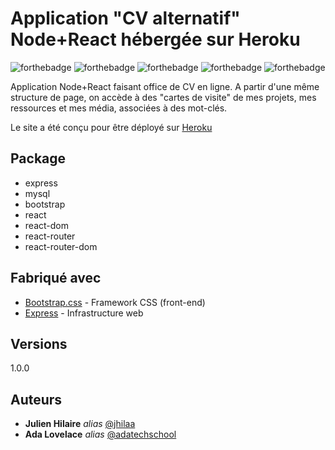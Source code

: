 # Application "CV alternatif" Node+React hébergée sur Heroku

![forthebadge](https://img.shields.io/badge/react-green)  ![forthebadge](https://img.shields.io/badge/nodejs-orange)  ![forthebadge](https://img.shields.io/badge/express-fff200)  ![forthebadge](https://img.shields.io/badge/MVC-grey)  ![forthebadge](https://img.shields.io/badge/heroku-blue)

Application Node+React faisant office de CV en ligne.
A partir d'une même structure de page, on accède à des "cartes de visite" de mes projets, mes ressources et mes média, associées à des mot-clés.

Le site a été conçu pour être déployé sur [Heroku](https://www.heroku.com/ "Heroku")

## Package
- express
- mysql
- bootstrap
- react
- react-dom
- react-router
- react-router-dom

## Fabriqué avec

* [Bootstrap.css](https://getbootstrap.com/) - Framework CSS (front-end)
* [Express](https://expressjs.com/fr/) - Infrastructure web

## Versions
1.0.0

## Auteurs
* **Julien Hilaire** _alias_ [@jhilaa](https://github.com/jhilaa)
* **Ada Lovelace** _alias_ [@adatechschool](https://github.com/adatechschool)


